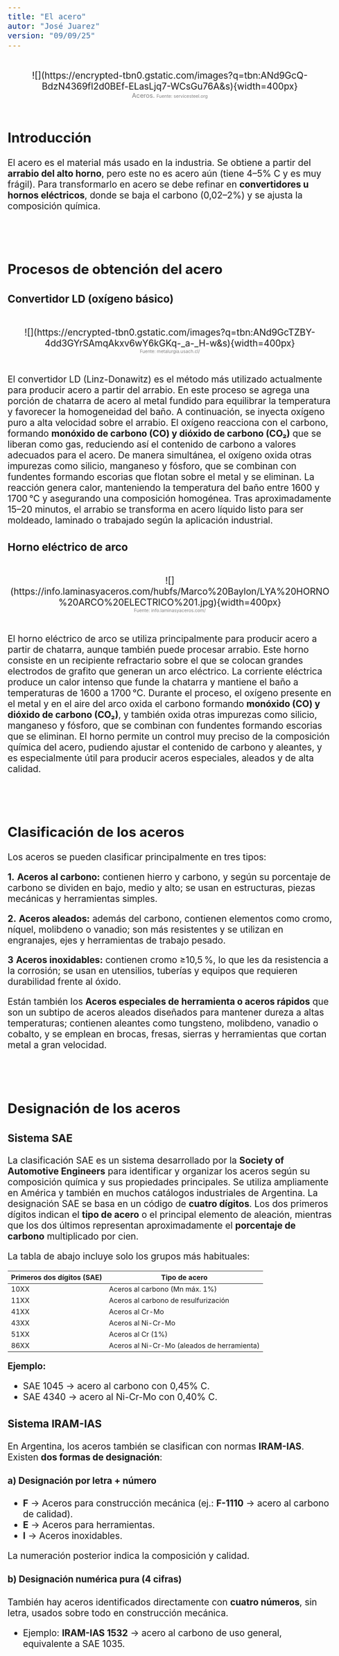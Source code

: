 ```yaml
---
title: "El acero"
autor: "José Juarez"
version: "09/09/25"
---
```


<span hidden>Local path of the file: "H:/im/dmec4/"</span>
<span hidden>Local path of images: "H:/im/dmec4/_i/"</span>

<br>
<span hidden>Image</span>
   <center>![](https://encrypted-tbn0.gstatic.com/images?q=tbn:ANd9GcQ-BdzN4369fI2d0BEf-ELasLjq7-WCsGu76A&s){width=400px}</center>
   <center>
      <span class="grey3 size70">Aceros. </span>
      <span class="grey3 size50">Fuente: servicesteel.org</span>
   </center>
<br>



<span hidden>--- Guide Start ---</span>

## Introducción

El acero es el material más usado en la industria. Se obtiene a partir del **arrabio del alto horno**, pero este no es acero aún (tiene 4–5% C y es muy frágil).
Para transformarlo en acero se debe refinar en **convertidores u hornos eléctricos**, donde se baja el carbono (0,02–2%) y se ajusta la composición química.


<br><br>


## Procesos de obtención del acero

### Convertidor LD (oxígeno básico)

<!-- Image -->
<br>
   <center>![](https://encrypted-tbn0.gstatic.com/images?q=tbn:ANd9GcTZBY-4dd3GYrSAmqAkxv6wY6kGKq-_a-_H-w&s){width=400px}</center>
   <center>
      <span class="grey3 size70"></span>
      <span class="grey3 size50">Fuente: metalurgia.usach.cl/</span>
   </center>
<br>

El convertidor LD (Linz-Donawitz) es el método más utilizado actualmente para producir acero a partir del arrabio. En este proceso se agrega una porción de chatarra de acero al metal fundido para equilibrar la temperatura y favorecer la homogeneidad del baño. A continuación, se inyecta oxígeno puro a alta velocidad sobre el arrabio. El oxígeno reacciona con el carbono, formando **monóxido de carbono (CO) y dióxido de carbono (CO₂)** que se liberan como gas, reduciendo así el contenido de carbono a valores adecuados para el acero. De manera simultánea, el oxígeno oxida otras impurezas como silicio, manganeso y fósforo, que se combinan con fundentes formando escorias que flotan sobre el metal y se eliminan. La reacción genera calor, manteniendo la temperatura del baño entre 1600 y 1700 °C y asegurando una composición homogénea. Tras aproximadamente 15–20 minutos, el arrabio se transforma en acero líquido listo para ser moldeado, laminado o trabajado según la aplicación industrial.

### Horno eléctrico de arco

<!-- Image -->
<br>
   <center>![](https://info.laminasyaceros.com/hubfs/Marco%20Baylon/LYA%20HORNO%20ARCO%20ELECTRICO%201.jpg){width=400px}</center>
   <center>
      <span class="grey3 size70"></span>
      <span class="grey3 size50">Fuente: info.laminasyaceros.com/</span>
   </center>
<br>

El horno eléctrico de arco se utiliza principalmente para producir acero a partir de chatarra, aunque también puede procesar arrabio. Este horno consiste en un recipiente refractario sobre el que se colocan grandes electrodos de grafito que generan un arco eléctrico. La corriente eléctrica produce un calor intenso que funde la chatarra y mantiene el baño a temperaturas de 1600 a 1700 °C. Durante el proceso, el oxígeno presente en el metal y en el aire del arco oxida el carbono formando **monóxido (CO) y dióxido de carbono (CO₂)**, y también oxida otras impurezas como silicio, manganeso y fósforo, que se combinan con fundentes formando escorias que se eliminan. El horno permite un control muy preciso de la composición química del acero, pudiendo ajustar el contenido de carbono y aleantes, y es especialmente útil para producir aceros especiales, aleados y de alta calidad.


<br><br>

## Clasificación de los aceros

Los aceros se pueden clasificar principalmente en tres tipos:

**1.** **Aceros al carbono:** contienen hierro y carbono, y según su porcentaje de carbono se dividen en bajo, medio y alto; se usan en estructuras, piezas mecánicas y herramientas simples.

**2.** **Aceros aleados:** además del carbono, contienen elementos como cromo, níquel, molibdeno o vanadio; son más resistentes y se utilizan en engranajes, ejes y herramientas de trabajo pesado.

**3** **Aceros inoxidables:** contienen cromo ≥10,5 %, lo que les da resistencia a la corrosión; se usan en utensilios, tuberías y equipos que requieren durabilidad frente al óxido.

Están también los **Aceros especiales de herramienta o aceros rápidos** que son un subtipo de aceros aleados diseñados para mantener dureza a altas temperaturas; contienen aleantes como tungsteno, molibdeno, vanadio o cobalto, y se emplean en brocas, fresas, sierras y herramientas que cortan metal a gran velocidad.


<br><br>


## Designación de los aceros

### Sistema SAE

La clasificación SAE es un sistema desarrollado por la **Society of Automotive Engineers** para identificar y organizar los aceros según su composición química y sus propiedades principales. Se utiliza ampliamente en América y también en muchos catálogos industriales de Argentina. La designación SAE se basa en un código de **cuatro dígitos**. Los dos primeros dígitos indican el **tipo de acero** o el principal elemento de aleación, mientras que los dos últimos representan aproximadamente el **porcentaje de carbono** multiplicado por cien.

La tabla de abajo incluye solo los grupos más habituales:

| Primeros dos dígitos (SAE) | Tipo de acero                               |
| -------------------------- | ------------------------------------------- |
| 10XX                       | Aceros al carbono (Mn máx. 1%)              |
| 11XX                       | Aceros al carbono de resulfurización        |
| 41XX                       | Aceros al Cr-Mo                             |
| 43XX                       | Aceros al Ni-Cr-Mo                          |
| 51XX                       | Aceros al Cr (1%)                           |
| 86XX                       | Aceros al Ni-Cr-Mo (aleados de herramienta) |

**Ejemplo:**

* SAE 1045 → acero al carbono con 0,45% C.
* SAE 4340 → acero al Ni-Cr-Mo con 0,40% C.

### Sistema IRAM-IAS

En Argentina, los aceros también se clasifican con normas **IRAM-IAS**.
Existen **dos formas de designación**:

#### a) Designación por **letra + número**

* **F** → Aceros para construcción mecánica (ej.: **F-1110** → acero al carbono de calidad).
* **E** → Aceros para herramientas.
* **I** → Aceros inoxidables.

La numeración posterior indica la composición y calidad.

#### b) Designación **numérica pura (4 cifras)**

También hay aceros identificados directamente con **cuatro números**, sin letra, usados sobre todo en construcción mecánica.

* Ejemplo: **IRAM-IAS 1532** → acero al carbono de uso general, equivalente a SAE 1035.


<div hidden>

### Tabla SAE

| Primeros dos dígitos (SAE) | Tipo de acero                                               |
| -------------------------- | ----------------------------------------------------------- |
| 10XX                       | Aceros al carbono (Mn máx. 1%)                              |
| 11XX                       | Aceros al carbono de resulfurización (mejor maquinabilidad) |
| 13XX                       | Aceros al manganeso (Mn alto: 1,75%)                        |
| 40XX                       | Aceros al molibdeno                                         |
| 41XX                       | Aceros al Cr-Mo                                             |
| 43XX                       | Aceros al Ni-Cr-Mo                                          |
| 44XX                       | Aceros al Mo con Ni                                         |
| 46XX                       | Aceros al Ni-Mo                                             |
| 51XX                       | Aceros al Cr (1%)                                           |
| 52XX                       | Aceros al Cr (1,5%)                                         |
| 61XX                       | Aceros al Cr-V                                              |
| 86XX                       | Aceros al Ni-Cr-Mo                                          |
| 92XX                       | Aceros al silicio-manganeso                                 |


## 4. Características y propiedades de algunos aceros

| Acero       | Composición (aprox.) | Límite elástico (MPa) | Resistencia a la tracción (MPa) | Alargamiento % | Dureza HB |
| ----------- | -------------------- | --------------------- | ------------------------------- | -------------- | --------- |
| SAE 1020    | 0,20% C              | 250                   | 400                             | 25%            | 120       |
| SAE 1045    | 0,45% C              | 350                   | 600–700                         | 18%            | 170–200   |
| SAE 4340    | 0,40% C + Ni, Cr, Mo | 470                   | 930–1080                        | 12%            | 220–280   |
| IRAM F-1110 | Equiv. SAE 1020      | 250                   | 400                             | 25%            | 120       |
| IRAM 1532   | Equiv. SAE 1035      | 300                   | 550                             | 20%            | 150       |

*(Valores orientativos, dependen del tratamiento térmico y la norma específica).*

## 5. Estructura metalográfica

### 5.1 Diagrama Fe-C

* Explica qué fases aparecen en el acero según temperatura y carbono.
* **Ferrita (α)** → blanda, hasta 0,02% C.
* **Austenita (γ)** → estable entre 912–1394 °C.
* **Cementita (Fe₃C)** → dura y frágil, 6,67% C.
* **Perlita** → mezcla ferrita + cementita, equilibrio a 0,8% C.

### 5.2 Hierro puro

* **α (ferrita)**: hasta 912 °C, magnética.
* **γ (austenita)**: 912–1394 °C, no magnética.
* **δ (ferrita δ)**: 1394–1538 °C, previo a la fusión.

## 6. Actividades sugeridas

1. Completar un cuadro con **significado de SAE 1020, 1045, 52100 y 4340**.
2. Investigar equivalencias **SAE ↔ IRAM** de un acero al carbono y uno inoxidable.
3. Graficar el **diagrama Fe-C** y señalar dónde aparecen ferrita, perlita y cementita.
4. Analizar el caso: si necesito un acero para engranajes sometidos a cargas fuertes, ¿qué elegiría entre SAE 1045, SAE 4340 o IRAM F-1110? ¿Por qué?

<div>


<span hidden>--- Guide End ---</span>



<span hidden>--- Guide Auxiliary Templates ---</span>

<div hidden>

<!-- Learning objectives very briefly -->
<span class="grey3 size85">.</span>

<!-- Image -->
<br>
   <center>![](){width=400px}</center>
   <center>
      <span class="grey3 size70">. </span>
      <span class="grey3 size50">Fuente: </span>
   </center>
<br>

... [fragmento de video](https://www.youtubetrimmer.com/view/?v=82mTNbPFTnw&start=46&end=103&loop=0)...

<!-- Visible story or anecdote -->
<span class="grey3 size85">...</span>

<br><span class="grey3 size70">🔁 Repaso:</span>

<br><span class="grey3 size70">📝 Práctica:</span>

**1.**  **:**

**2.** **:** 

<!-- Solutions -->
<div class="grey3 size70">.</div>


</div>



<!-- Guide style definitions -->
<style>
/* Colors */
.grey1 {color: #b3b3b3;} /* my light-grey */
.grey2 {color: #999999;} /* my middle-grey */
.grey3 {color: #808080;} /* my dark-grey */
.blue1 {color: #6495ed;} /* nvim blue */
.blue2 {color: #276cdf;} /* Andrew Ng Blue */
.sky1 {color: #7dbed8;} /* nvim sky */
.sky2 {color: #27a2db;}   /* my sky */
.green {color: #81b524;} /* my green */
.red1 {color: #ec5469;} /* my coral-red */
.red2 {color: #f44336;} /* my red */
.rose {color: #ec9998:} /* nvim rose */
.gold {color: #df9d43;} /* Andrew Ng gold */
.orange1 {color: #fda556;} /* nvim orange */
.orange2 {color: #ff9505;} /*Andrew Ng orange */
.purple1 {color: #ff40ff;} /* Andrew Ng purple */
.purple2 {color: #d164d7;} /* Andrew Ng purple */
/* Font Size */
.size90 {font-size: 0.9em;}
.size85 {font-size: 0.85em;}
.size80 {font-size: 0.8em;}
.size70 {font-size: 0.7em;}
.size60 {font-size: 0.6em;}
.size50 {font-size: 0.5em;}
/* Document General Font Size */
body {font-size: 1.3em;}
</style>
<!-- Use <span> inline and <div> with several lines --->

